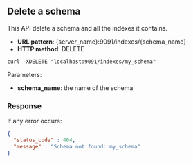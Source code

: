## Delete a schema

This API delete a schema and all the indexes it contains.

* **URL pattern**: {server_name}:9091/indexes/{schema_name}
* **HTTP method**: DELETE

```shell
curl -XDELETE "localhost:9091/indexes/my_schema"
```

Parameters:

* **schema_name**: the name of the schema

### Response

If any error occurs:

```json
{
  "status_code" : 404,
  "message" : "Schema not found: my_schema"
}
```